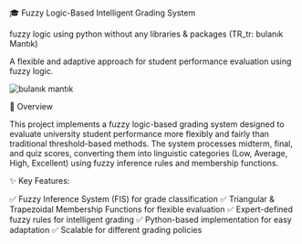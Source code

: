 🎓 Fuzzy Logic-Based Intelligent Grading System

fuzzy logic using python without any libraries & packages (TR_tr: bulanık Mantık)

A flexible and adaptive approach for student performance evaluation using fuzzy logic.

![bulanık mantık](https://user-images.githubusercontent.com/30449075/154483477-09b74459-8c67-4f9c-ab09-f93599774865.gif)

📌 Overview

This project implements a fuzzy logic-based grading system designed to evaluate university student performance more flexibly and fairly than traditional threshold-based methods. The system processes midterm, final, and quiz scores, converting them into linguistic categories (Low, Average, High, Excellent) using fuzzy inference rules and membership functions.

✨ Key Features:

✅ Fuzzy Inference System (FIS) for grade classification
✅ Triangular & Trapezoidal Membership Functions for flexible evaluation
✅ Expert-defined fuzzy rules for intelligent grading
✅ Python-based implementation for easy adaptation
✅ Scalable for different grading policies
